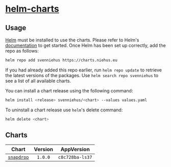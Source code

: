 # [helm-charts](https://github.com/Sven-Niehus/helm-charts)

## Usage

[Helm](https://helm.sh) must be installed to use the charts. Please refer to Helm's [documentation](https://helm.sh/docs) to get started. Once Helm has been set up correctly, add the repo as follows:

```sh
helm repo add svenniehus https://charts.niehus.eu
```

If you had already added this repo earlier, run `helm repo update` to retrieve the latest versions of the packages. Use `helm search repo svenniehus` to see a list of all available charts.

You can install a chart release using the following command:

```sh
helm install <release> svenniehus/<chart> --values values.yaml
```

To uninstall a chart release use `helm`'s delete command:

```sh
helm delete <chart>
```

## Charts

| Chart                                                                                                     | Version  |     AppVersion      |
| --------------------------------------------------------------------------------------------------------- | :------: | :-----------------: |
| [`snapdrop`](https://github.com/Sven-Niehus/helm-charts/tree/main/charts/snapdrop)                        | `1.0.0`  | `c8c728ba-ls37`     |